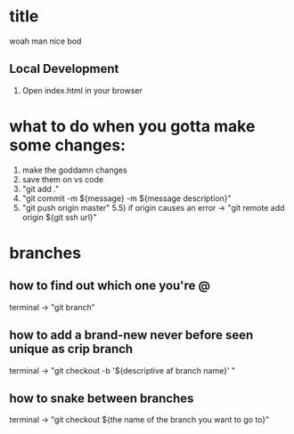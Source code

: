 # title

woah man nice bod

## Local Development

1. Open index.html in your browser

# what to do when you gotta make some changes:

1) make the goddamn changes
2) save them on vs code
3) "git add ."
4) "git commit -m ${message} -m ${message description}"
5) "git push origin master"
    5.5) if origin causes an error -> "git remote add origin ${git ssh url}"

# branches

## how to find out which one you're @
terminal -> "git branch"

## how to add a brand-new never before seen unique as crip branch
terminal -> "git checkout -b '${descriptive af branch name}' "

## how to snake between branches
terminal -> "git checkout ${the name of the branch you want to go to}"

